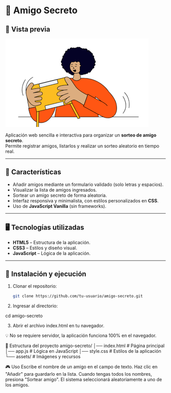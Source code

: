 # 🎁 Amigo Secreto

## 📸 Vista previa

![Vista previa del proyecto](assets/amigo-secreto.png)


Aplicación web sencilla e interactiva para organizar un **sorteo de amigo secreto**.  
Permite registrar amigos, listarlos y realizar un sorteo aleatorio en tiempo real.

---

## 📌 Características

- Añadir amigos mediante un formulario validado (solo letras y espacios).
- Visualizar la lista de amigos ingresados.
- Sortear un amigo secreto de forma aleatoria.
- Interfaz responsiva y minimalista, con estilos personalizados en **CSS**.
- Uso de **JavaScript Vanilla** (sin frameworks).

---

## 🖥️ Tecnologías utilizadas

- **HTML5** – Estructura de la aplicación.
- **CSS3** – Estilos y diseño visual.
- **JavaScript** – Lógica de la aplicación.

---

## 🚀 Instalación y ejecución

1. Clonar el repositorio:
   ```bash
   git clone https://github.com/tu-usuario/amigo-secreto.git
2. Ingresar al directorio:

cd amigo-secreto


3. Abrir el archivo index.html en tu navegador.

💡 No se requiere servidor, la aplicación funciona 100% en el navegador.

📂 Estructura del proyecto
amigo-secreto/
│── index.html       # Página principal
│── app.js           # Lógica en JavaScript
│── style.css        # Estilos de la aplicación
└── assets/          # Imágenes y recursos

🎮 Uso
Escribe el nombre de un amigo en el campo de texto.
Haz clic en "Añadir" para guardarlo en la lista.
Cuando tengas todos los nombres, presiona "Sortear amigo".
El sistema seleccionará aleatoriamente a uno de los amigos.
